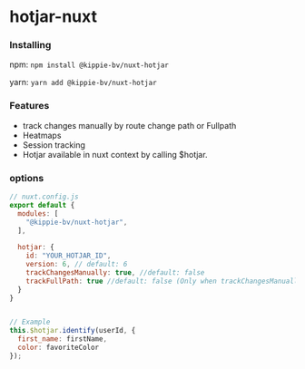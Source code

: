 # hotjar-nuxt

### Installing
npm: `npm install @kippie-bv/nuxt-hotjar`

yarn: `yarn add @kippie-bv/nuxt-hotjar`

### Features
- track changes manually by route change path or Fullpath
- Heatmaps
- Session tracking
- Hotjar available in nuxt context by calling $hotjar.


### options
```js
// nuxt.config.js
export default {
  modules: [
    "@kippie-bv/nuxt-hotjar",
  ],
  
  hotjar: {
    id: "YOUR_HOTJAR_ID",
    version: 6, // default: 6
    trackChangesManually: true, //default: false
    trackFullPath: true //default: false (Only when trackChangesManually is enabled)
  }
}


// Example
this.$hotjar.identify(userId, {
  first_name: firstName,
  color: favoriteColor
});
```
